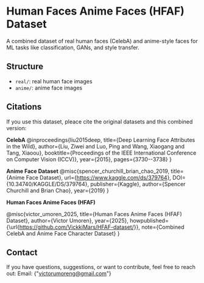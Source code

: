 # Human Faces Anime Faces (HFAF) Dataset

A combined dataset of real human faces (CelebA) and anime-style faces for ML tasks like classification, GANs, and style transfer.

## Structure
- `real/`: real human face images
- `anime/`: anime face images

## Citations
If you use this dataset, pleace cite the original datasets and this combined version:

**CelebA**
@inproceedings{liu2015deep,
  title={Deep Learning Face Attributes in the Wild},
  author={Liu, Ziwei and Luo, Ping and Wang, Xiaogang and Tang, Xiaoou},
  booktitle={Proceedings of the IEEE International Conference on Computer Vision (ICCV)},
  year={2015},
  pages={3730--3738}
}

**Anime Face Dataset**
@misc{spencer_churchill_brian_chao_2019,
	title={Anime Face Dataset},
	url={https://www.kaggle.com/ds/379764},
	DOI={10.34740/KAGGLE/DS/379764},
	publisher={Kaggle},
	author={Spencer Churchill and Brian Chao},
	year={2019}
}

**Human Faces Anime Faces (HFAF)**

@misc{victor_umoren_2025,
  title={Human Faces Anime Faces (HFAF) Dataset},
  author={Victor Umoren},
  year={2025},
  howpublished={\url{https://github.com/VickkiMars/HFAF-dataset/}},
  note={Combined CelebA and Anime Face Character Dataset}
}


## Contact
If you have questions, suggestions, or want to contribute, feel free to reach out:
Email: {"victorumoreng@gmail.com"}
